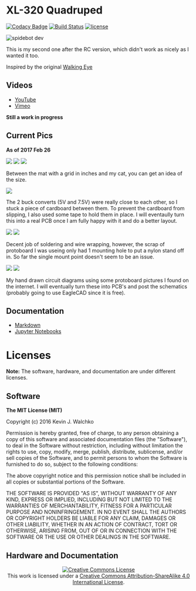 # XL-320 Quadruped

[![Codacy Badge](https://api.codacy.com/project/badge/Grade/868cde15459a4840ae627f311eef4b2c)](https://www.codacy.com/app/kevin-walchko/pyGeckoRobots?utm_source=github.com&amp;utm_medium=referral&amp;utm_content=walchko/pyGeckoRobots&amp;utm_campaign=Badge_Grade)
[![Build Status](https://travis-ci.org/walchko/WalkingEye.svg?branch=master)](https://travis-ci.org/walchko/WalkingEye)
[![license](https://img.shields.io/github/license/mashape/apistatus.svg)](https://github.com/walchko/pyGeckoQuadruped)

![spidebot dev](pics/spiderbot_dev.JPG)

This is my second one after the RC version, which didn't work as nicely as I
wanted it too.

Inspired by the original [Walking Eye](https://www.youtube.com/watch?v=f77gw2Pp3aY)

## Videos

* [YouTube](https://www.youtube.com/watch?v=kH2hlxUfCNg)
* [Vimeo](https://player.vimeo.com/video/194676675)

**Still a work in progress**

## Current Pics

**As of 2017 Feb 26**

![](pics/2017-02-26-robot-front.JPG)
![](pics/2017-02-26-robot-top.JPG)
![](pics/2017-02-26-robot-cat.JPG)

Between the mat with a grid in inches and my cat, you can get an idea of the size.

![](pics/main-board-iso.JPG)

The 2 buck converts (5V and 7.5V) were really close to each other, so I stuck a piece of cardboard between them. To prevent the cardboard from slipping, I also used some tape to hold them in place. I will eventaully turn this into a real PCB once I am fully happy with it and do a better layout.

![](pics/main-board-top.JPG)
![](pics/main-board-bottom.JPG)

Decent job of soldering and wire wrapping, however, the scrap of protoboard I was useing only had 1 mounting hole to put a nylon stand off in. So far the single mount point doesn't seem to be an issue.

![](pics/2017-02-26-main-board.png)
![](pics/2017-02-26-distribution-panel.png)

My hand drawn circuit diagrams using some protoboard pictures I found on the internet. I will eventually turn these into PCB's and post the schematics (probably going to use EagleCAD since it is free).

## Documentation

- [Markdown](./docs/Markdown)
- [Jupyter Notebooks](./docs/ipython)


# Licenses

**Note:** The software, hardware, and documentation are under different licenses.

## Software

**The MIT License (MIT)**

Copyright (c) 2016 Kevin J. Walchko

Permission is hereby granted, free of charge, to any person obtaining a copy of
this software and associated documentation files (the "Software"), to deal in
the Software without restriction, including without limitation the rights to
use, copy, modify, merge, publish, distribute, sublicense, and/or sell copies
of the Software, and to permit persons to whom the Software is furnished to do
so, subject to the following conditions:

The above copyright notice and this permission notice shall be included in all
copies or substantial portions of the Software.

THE SOFTWARE IS PROVIDED "AS IS", WITHOUT WARRANTY OF ANY KIND, EXPRESS OR
IMPLIED, INCLUDING BUT NOT LIMITED TO THE WARRANTIES OF MERCHANTABILITY, FITNESS
FOR A PARTICULAR PURPOSE AND NONINFRINGEMENT. IN NO EVENT SHALL THE AUTHORS OR
COPYRIGHT HOLDERS BE LIABLE FOR ANY CLAIM, DAMAGES OR OTHER LIABILITY, WHETHER
IN AN ACTION OF CONTRACT, TORT OR OTHERWISE, ARISING FROM, OUT OF OR IN
CONNECTION WITH THE SOFTWARE OR THE USE OR OTHER DEALINGS IN THE SOFTWARE.

## Hardware and Documentation

<p align="center">
	<a rel="license" href="http://creativecommons.org/licenses/by-sa/4.0/">
		<img alt="Creative Commons License"  src="https://i.creativecommons.org/l/by-sa/4.0/88x31.png" />
	</a>
	<br />This work is licensed under a <a rel="license" href="http://creativecommons.org/licenses/by-sa/4.0/">Creative Commons Attribution-ShareAlike 4.0 International License</a>.
</p>
